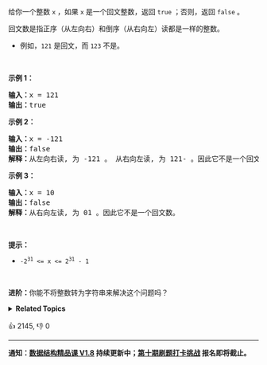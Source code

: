 <p>给你一个整数 <code>x</code> ，如果 <code>x</code> 是一个回文整数，返回 <code>true</code> ；否则，返回 <code>false</code> 。</p>

<p>回文数是指正序（从左向右）和倒序（从右向左）读都是一样的整数。</p>

<ul>
	<li>例如，<code>121</code> 是回文，而 <code>123</code> 不是。</li>
</ul>

<p>&nbsp;</p>

<p><strong>示例 1：</strong></p>

<pre>
<strong>输入：</strong>x = 121
<strong>输出：</strong>true
</pre>

<p><strong>示例&nbsp;2：</strong></p>

<pre>
<strong>输入：</strong>x = -121
<strong>输出：</strong>false
<strong>解释：</strong>从左向右读, 为 -121 。 从右向左读, 为 121- 。因此它不是一个回文数。
</pre>

<p><strong>示例 3：</strong></p>

<pre>
<strong>输入：</strong>x = 10
<strong>输出：</strong>false
<strong>解释：</strong>从右向左读, 为 01 。因此它不是一个回文数。
</pre>

<p>&nbsp;</p>

<p><strong>提示：</strong></p>

<ul>
	<li><code>-2<sup>31</sup>&nbsp;&lt;= x &lt;= 2<sup>31</sup>&nbsp;- 1</code></li>
</ul>

<p>&nbsp;</p>

<p><strong>进阶：</strong>你能不将整数转为字符串来解决这个问题吗？</p>
<details><summary><strong>Related Topics</strong></summary>数学</details><br>

<div>👍 2145, 👎 0</div>

<div id="labuladong"><hr>

**通知：[数据结构精品课 V1.8](https://aep.h5.xeknow.com/s/1XJHEO) 持续更新中；[第十期刷题打卡挑战](https://mp.weixin.qq.com/s/eUG2OOzY3k_ZTz-CFvtv5Q) 报名即将截止。**

</div>



